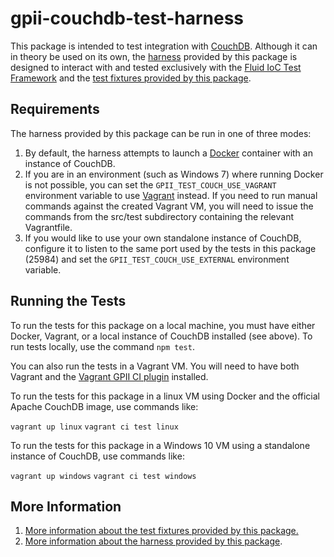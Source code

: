 # gpii-couchdb-test-harness

This package is intended to test integration with [CouchDB](http://couchdb.apache.org).  Although it can in theory be
used on its own, the [harness](./docs/harness.md) provided by this package is designed to interact with and tested
exclusively with the [Fluid IoC Test
Framework](https://docs.fluidproject.org/infusion/development/IoCTestingFramework.html) and the [test fixtures provided
by this package](./docs/test-fixtures.md).

## Requirements

The harness provided by this package can be run in one of three modes:

1. By default, the harness attempts to launch a [Docker](https://www.docker.com) container with an instance of CouchDB.
2. If you are in an environment (such as Windows 7) where running Docker is not possible, you can set the
   `GPII_TEST_COUCH_USE_VAGRANT` environment variable to use [Vagrant](https://www.vagrantup.com) instead.  If you need
   to run manual commands against the created Vagrant VM, you will need to issue the commands from the src/test
   subdirectory containing the relevant Vagrantfile.
3. If you would like to use your own standalone instance of CouchDB, configure it to listen to the same port used by the
   tests in this package (25984) and set the `GPII_TEST_COUCH_USE_EXTERNAL` environment variable.

## Running the Tests

To run the tests for this package on a local machine, you must have either Docker, Vagrant, or a local instance of
CouchDB installed (see above).  To run tests locally, use the command `npm test`.

You can also run the tests in a Vagrant VM.  You will need to have both Vagrant and the
[Vagrant GPII CI plugin](https://github.com/gpii-ops/vagrant-gpii-ci) installed.

To run the tests for this package in a linux VM using Docker and the official Apache CouchDB image, use commands like:

`vagrant up linux`
`vagrant ci test linux`

To run the tests for this package in a Windows 10 VM using a standalone instance of CouchDB, use commands like:

`vagrant up windows`
`vagrant ci test windows`

## More Information

1. [More information about the test fixtures provided by this package.](./docs/test-fixtures.md)
2. [More information about the harness provided by this package](./docs/harness.md).
